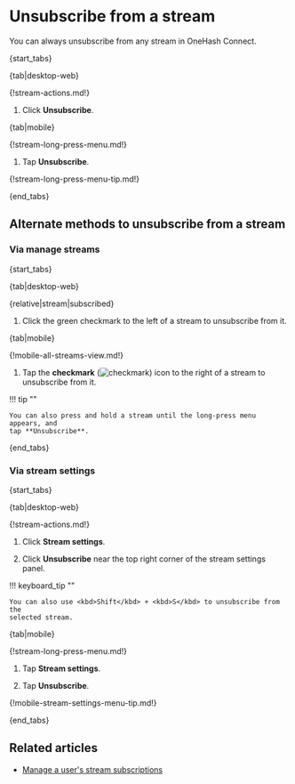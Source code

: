 # Unsubscribe from a stream

You can always unsubscribe from any stream in OneHash Connect.

{start_tabs}

{tab|desktop-web}

{!stream-actions.md!}

1. Click **Unsubscribe**.

{tab|mobile}

{!stream-long-press-menu.md!}

1. Tap **Unsubscribe**.

{!stream-long-press-menu-tip.md!}

{end_tabs}

## Alternate methods to unsubscribe from a stream

### Via manage streams

{start_tabs}

{tab|desktop-web}

{relative|stream|subscribed}

1. Click the green checkmark to the left of a stream to unsubscribe from it.

{tab|mobile}

{!mobile-all-streams-view.md!}

1. Tap the **checkmark**
   (<img src="/static/images/help/mobile-check-icon.svg" alt="checkmark" class="mobile-icon"/>)
   icon to the right of a stream to unsubscribe from it.

!!! tip ""

    You can also press and hold a stream until the long-press menu appears, and
    tap **Unsubscribe**.

{end_tabs}

### Via stream settings

{start_tabs}

{tab|desktop-web}

{!stream-actions.md!}

1. Click **Stream settings**.

1. Click **Unsubscribe** near the top right corner of the stream settings panel.

!!! keyboard_tip ""

    You can also use <kbd>Shift</kbd> + <kbd>S</kbd> to unsubscribe from the
    selected stream.

{tab|mobile}

{!stream-long-press-menu.md!}

1. Tap **Stream settings**.

1. Tap **Unsubscribe**.

{!mobile-stream-settings-menu-tip.md!}

{end_tabs}

## Related articles

* [Manage a user's stream subscriptions](/help/manage-user-stream-subscriptions)
